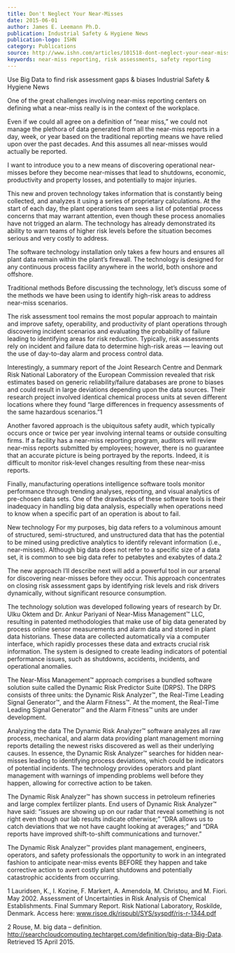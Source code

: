 ```yaml
---
title: Don't Neglect Your Near-Misses
date: 2015-06-01
author: James E. Leemann Ph.D.
publication: Industrial Safety & Hygiene News
publication-logo: ISHN
category: Publications
source: http://www.ishn.com/articles/101518-dont-neglect-your-near-misses
keywords: near-miss reporting, risk assessments, safety reporting
---
```


Use Big Data to find risk assessment gaps & biases
Industrial Safety & Hygiene News


One of the great challenges involving near-miss reporting centers on defining what a near-miss really is in the context of the workplace.

Even if we could all agree on a definition of “near miss,” we could not manage the plethora of data generated from all the near-miss reports in a day, week, or year based on the traditional reporting means we have relied upon over the past decades. And this assumes all near-misses would actually be reported.

I want to introduce you to a new means of discovering operational near-misses before they become near-misses that lead to shutdowns, economic, productivity and property losses, and potentially to major injuries.

This new and proven technology takes information that is constantly being collected, and analyzes it using a series of proprietary calculations. At the start of each day, the plant operations team sees a list of potential process concerns that may warrant attention, even though these process anomalies have not trigged an alarm. The technology has already demonstrated its ability to warn teams of higher risk levels before the situation becomes serious and very costly to address.

The software technology installation only takes a few hours and ensures all plant data remain within the plant’s firewall. The technology is designed for any continuous process facility anywhere in the world, both onshore and offshore.

Traditional methods
Before discussing the technology, let’s discuss some of the methods we have been using to identify high-risk areas to address near-miss scenarios.

The risk assessment tool remains the most popular approach to maintain and improve safety, operability, and productivity of plant operations through discovering incident scenarios and evaluating the probability of failure leading to identifying areas for risk reduction. Typically, risk assessments rely on incident and failure data to determine high-risk areas — leaving out the use of day-to-day alarm and process control data. 

Interestingly, a summary report of the Joint Research Centre and Denmark Risk National Laboratory of the European Commission revealed that risk estimates based on generic reliability/failure databases are prone to biases and could result in large deviations depending upon the data sources. Their research project involved identical chemical process units at seven different locations where they found “large differences in frequency assessments of the same hazardous scenarios.”1 

Another favored approach is the ubiquitous safety audit, which typically occurs once or twice per year involving internal teams or outside consulting firms. If a facility has a near-miss reporting program, auditors will review near-miss reports submitted by employees; however, there is no guarantee that an accurate picture is being portrayed by the reports.  Indeed, it is difficult to monitor risk-level changes resulting from these near-miss reports.

Finally, manufacturing operations intelligence software tools monitor performance through trending analyses, reporting, and visual analytics of pre-chosen data sets.  One of the drawbacks of these software tools is their inadequacy in handling big data analysis, especially when operations need to know when a specific part of an operation is about to fail. 

New technology
For my purposes, big data refers to a voluminous amount of structured, semi-structured, and unstructured data that has the potential to be mined using predictive analytics to identify relevant information (i.e., near-misses).  Although big data does not refer to a specific size of a data set, it is common to see big data refer to petabytes and exabytes of data.2

The new approach I’ll describe next will add a powerful tool in our arsenal for discovering near-misses before they occur.  This approach concentrates on closing risk assessment gaps by identifying risk levels and risk drivers dynamically, without significant resource consumption. 

The technology solution was developed following years of research by Dr. Ulku Oktem and Dr. Ankur Pariyani of Near-Miss Management™ LLC, resulting in patented methodologies that make use of big data generated by process online sensor measurements and alarm data and stored in plant data historians. These data are collected automatically via a computer interface, which rapidly processes these data and extracts crucial risk information. The system is designed to create leading indicators of potential performance issues, such as shutdowns, accidents, incidents, and operational anomalies.

The Near-Miss Management™ approach comprises a bundled software solution suite called the Dynamic Risk Predictor Suite (DRPS). The DRPS consists of three units: the Dynamic Risk Analyzer™, the Real-Time Leading Signal Generator™, and the Alarm Fitness™.  At the moment, the Real-Time Leading Signal Generator™ and the Alarm Fitness™ units are under development.

Analyzing the data
The Dynamic Risk Analyzer™ software analyzes all raw process, mechanical, and alarm data providing plant management morning reports detailing the newest risks discovered as well as their underlying causes.  In essence, the Dynamic Risk Analyzer™ searches for hidden near-misses leading to identifying process deviations, which could be indicators of potential incidents.  The technology provides operators and plant management with warnings of impending problems well before they happen, allowing for corrective action to be taken.

The Dynamic Risk Analyzer™ has shown success in petroleum refineries and large complex fertilizer plants. End users of Dynamic Risk Analyzer™ have said: “issues are showing up on our radar that reveal something is not right even though our lab results indicate otherwise;” “DRA allows us to catch deviations that we not have caught looking at averages;” and “DRA reports have improved shift-to-shift communications and turnover.” 

The Dynamic Risk Analyzer™ provides plant management, engineers, operators, and safety professionals the opportunity to work in an integrated fashion to anticipate near-miss events BEFORE they happen and take corrective action to avert costly plant shutdowns and potentially catastrophic accidents from occurring. 

1  Lauridsen, K., I. Kozine, F. Markert, A. Amendola, M. Christou, and M. Fiori. May 2002. Assessment of Uncertainties in Risk Analysis of Chemical Establishments. Final Summary Report. Risk National Laboratory, Roskilde, Denmark. Access here: www.risoe.dk/rispubl/SYS/syspdf/ris-r-1344.pdf

2  Rouse, M. big data – definition. http://searchcloudcomputing.techtarget.com/definition/big-data-Big-Data. Retrieved 15 April 2015.